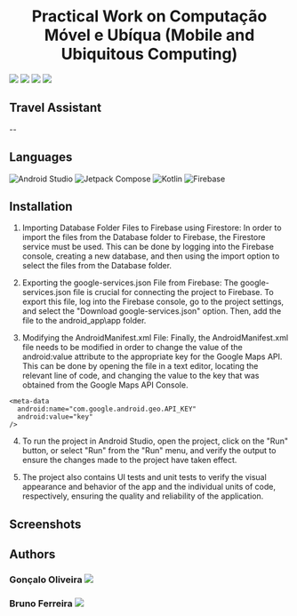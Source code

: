 <h1 align="center">Practical Work on Computação Móvel e Ubíqua (Mobile and Ubiquitous Computing)</h1>

<p>
  <img src="http://img.shields.io/static/v1?style=for-the-badge&label=School%20year&message=2022/2023&color=informational"/>
  <img src="http://img.shields.io/static/v1?style=for-the-badge&label=Discipline&message=CMU&color=informational"/>
  <img src="http://img.shields.io/static/v1?style=for-the-badge&label=Grade&message=19&color=sucess"/>
  <a href="" target="_blank">
    <img src="https://img.shields.io/badge/-Report-grey?style=for-the-badge"/>
  </a>
</p>

<h2>Travel Assistant</h2>
--


<h2>Languages</h2>
<p align="left"> 
  <img src="https://img.shields.io/badge/Android%20Studio-3DDC84.svg?style=for-the-badge&amp;logo=android-studio&amp;logoColor=white" alt="Android Studio">
  <img src="https://img.shields.io/static/v1?style=for-the-badge&amp;message=Jetpack+Compose&amp;color=4285F4&amp;logo=Jetpack+Compose&amp;logoColor=FFFFFF&amp;label=" alt="Jetpack Compose">
  <img src="https://img.shields.io/badge/kotlin-%237F52FF.svg?style=for-the-badge&amp;logo=kotlin&amp;logoColor=white" alt="Kotlin">
  <img src="https://img.shields.io/badge/Firebase-039BE5?style=for-the-badge&amp;logo=Firebase&amp;logoColor=white" alt="Firebase">
</p>


<h2>Installation</h2>

1. Importing Database Folder Files to Firebase using Firestore:
In order to import the files from the Database folder to Firebase, the Firestore service must be used. This can be done by logging into the Firebase console, creating a new database, and then using the import option to select the files from the Database folder.

2. Exporting the google-services.json File from Firebase:
The google-services.json file is crucial for connecting the project to Firebase. To export this file, log into the Firebase console, go to the project settings, and select the "Download google-services.json" option. Then, add the file to the android_app\app folder.

3. Modifying the AndroidManifest.xml File:
Finally, the AndroidManifest.xml file needs to be modified in order to change the value of the android:value attribute to the appropriate key for the Google Maps API. This can be done by opening the file in a text editor, locating the relevant line of code, and changing the value to the key that was obtained from the Google Maps API Console.

```
<meta-data
  android:name="com.google.android.geo.API_KEY"
  android:value="key" 
/>
```

4. To run the project in Android Studio, open the project, click on the "Run" button, or select "Run" from the "Run" menu, and verify the output to ensure the changes made to the project have taken effect.

5. The project also contains UI tests and unit tests to verify the visual appearance and behavior of the app and the individual units of code, respectively, ensuring the quality and reliability of the application.


## Screenshots

<h2>Authors</h2>

<h3>
  Gonçalo Oliveira
  <a href="https://github.com/oliveira1712?tab=followers">
    <img src="https://img.shields.io/github/followers/oliveira1712.svg?style=social&label=Follow" />
  </a>
</h3>

<h3>
  Bruno Ferreira
  <a href="https://github.com/brunoferreira0106?tab=followers">
    <img src="https://img.shields.io/github/followers/brunoferreira0106.svg?style=social&label=Follow" />
  </a>
</h3>
